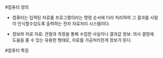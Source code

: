 #컴퓨터 정의 
- 컴퓨터는 입력된 자료를 프로그램이라는 명령 순서에 다라 처리하여 그 결과를 사람이 인식할수있도록 출력하는 전자 자료처리 시스템이다.

- 정보와 자료
자료: 관찰과 측정을 통해 수집한 사실이나 결과값
정보: 의사 결정에 도움을 줄 수 있는 유용한 형태로, 자료를 가공처리한게 정보가 된다.

#컴퓨터 특징 


